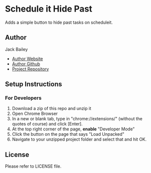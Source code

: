 # Schedule it Hide Past

Adds a simple button to hide past tasks on scheduleit.

## Author
Jack Bailey
- [Author Website](https://jackbailey.dev)
- [Author Github](https://github.com/JackBailey)
- [Project Repository](https://github.com/JackBailey/Scheduleit-HidePast)

## Setup Instructions
### For Developers
1. Download a zip of this repo and unzip it
2. Open Chrome Browser
3. In a new or blank tab, type in "chrome://extensions/" (without the quotes of course) and click [Enter].
4. At the top right corner of the page, **enable** "Developer Mode"
5. Click the button on the page that says "Load Unpacked"
6. Navigate to your unzipped project folder and select that and hit OK.

## License
Please refer to LICENSE file.
